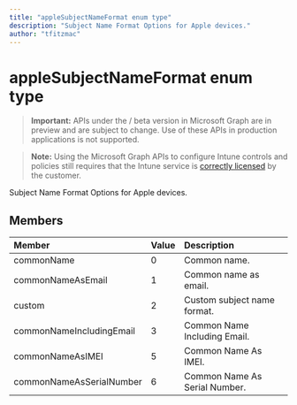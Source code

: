 ```yaml
---
title: "appleSubjectNameFormat enum type"
description: "Subject Name Format Options for Apple devices."author: "tfitzmac"
---
```


# appleSubjectNameFormat enum type

> **Important:** APIs under the / beta version in Microsoft Graph are in preview and are subject to change. Use of these APIs in production applications is not supported.

> **Note:** Using the Microsoft Graph APIs to configure Intune controls and policies still requires that the Intune service is [correctly licensed](https://go.microsoft.com/fwlink/?linkid=839381) by the customer.

Subject Name Format Options for Apple devices.
## Members
|Member|Value|Description|
|:---|:---|:---|
|commonName|0|Common name.|
|commonNameAsEmail|1|Common name as email.|
|custom|2|Custom subject name format.|
|commonNameIncludingEmail|3|Common Name Including Email.|
|commonNameAsIMEI|5|Common Name As IMEI.|
|commonNameAsSerialNumber|6|Common Name As Serial Number.|





